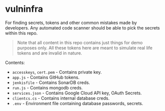 # vulninfra
For finding secrets, tokens and other common mistakes made by developers. Any automated code scanner should be able to pick the secrets within this repo.
> Note that all content in this repo contains just things for demo purposes only. All these tokens here are meant to simulate real life tokens and are invalid in nature.

Contents:
- `accesskeys`, `cert.pem` - Contains private key.
- `app.js` - Contains GitHub tokens.
- `jenkisfile` - Contains SonarDB creds.
- `run.js` - Contains mongodb creds.
- `services.json` - Contains Google Cloud API key, OAuth Secrets.
- `clientcs.cs` - Contains internal database creds.
- `.env` - Environment file containing database passwords, secrets.